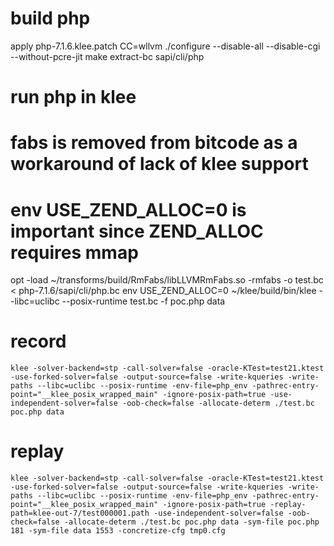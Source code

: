 # build php
apply php-7.1.6.klee.patch
CC=wllvm ./configure --disable-all --disable-cgi --without-pcre-jit
make
extract-bc sapi/cli/php
# run php in klee
# fabs is removed from bitcode as a workaround of lack of klee support
# env USE_ZEND_ALLOC=0 is important since ZEND_ALLOC requires mmap
opt -load ~/transforms/build/RmFabs/libLLVMRmFabs.so -rmfabs -o test.bc < php-7.1.6/sapi/cli/php.bc
env USE_ZEND_ALLOC=0 ~/klee/build/bin/klee --libc=uclibc --posix-runtime test.bc -f poc.php data

# record
```
klee -solver-backend=stp -call-solver=false -oracle-KTest=test21.ktest -use-forked-solver=false -output-source=false -write-kqueries -write-paths --libc=uclibc --posix-runtime -env-file=php_env -pathrec-entry-point="__klee_posix_wrapped_main" -ignore-posix-path=true -use-independent-solver=false -oob-check=false -allocate-determ ./test.bc poc.php data
```

# replay
```
klee -solver-backend=stp -call-solver=false -oracle-KTest=test21.ktest -use-forked-solver=false -output-source=false -write-kqueries -write-paths --libc=uclibc --posix-runtime -env-file=php_env -pathrec-entry-point="__klee_posix_wrapped_main" -ignore-posix-path=true -replay-path=klee-out-7/test000001.path -use-independent-solver=false -oob-check=false -allocate-determ ./test.bc poc.php data -sym-file poc.php 181 -sym-file data 1553 -concretize-cfg tmp0.cfg
```
